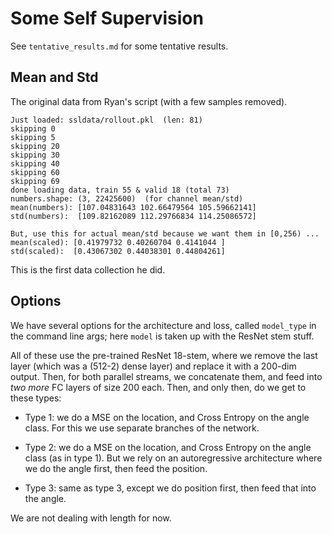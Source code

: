 # Some Self Supervision

See `tentative_results.md` for some tentative results.

## Mean and Std

The original data from Ryan's script (with a few samples removed).

```
Just loaded: ssldata/rollout.pkl  (len: 81)
skipping 0
skipping 5
skipping 20
skipping 30
skipping 40
skipping 60
skipping 69
done loading data, train 55 & valid 18 (total 73)
numbers.shape: (3, 22425600)  (for channel mean/std)
mean(numbers): [107.04831643 102.66479564 105.59662141]
std(numbers):  [109.82162089 112.29766834 114.25086572]

But, use this for actual mean/std because we want them in [0,256) ...
mean(scaled): [0.41979732 0.40260704 0.4141044 ]
std(scaled):  [0.43067302 0.44038301 0.44804261]
```

This is the first data collection he did.

## Options

We have several options for the architecture and loss, called `model_type` in
the command line args; here `model` is taken up with the ResNet stem stuff.

All of these use the pre-trained ResNet 18-stem, where we remove the last layer
(which was a (512-2) dense layer) and replace it with a 200-dim output. Then,
for both parallel streams, we concatenate them, and feed into *two more* FC
layers of size 200 each. Then, and only then, do we get to these types:

- Type 1: we do a MSE on the location, and Cross Entropy on the angle class. For
  this we use separate branches of the network.

- Type 2: we do a MSE on the location, and Cross Entropy on the angle class (as
  in type 1). But we rely on an autoregressive architecture where we do the
  angle first, then feed the position.

- Type 3: same as type 3, except we do position first, then feed that into the
  angle.

We are not dealing with length for now.
